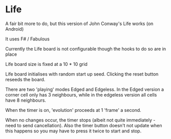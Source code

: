 # Life

A fair bit more to do, but this version of John Conway's Life works (on Android)

It uses F# / Fabulous

Currently the Life board is not configurable though the hooks to do so are in place

Life board size is fixed at a 10 * 10 grid

Life board initialises with random start up seed.  Clicking the reset button reseeds the board.

There are two 'playing' modes Edged and Edgeless.  In the Edged version a corner cell only has 3 neighbours, while  in the edgeless version all cells have 8 neighbours.

When the timer is on, 'evolution' proceeds at 1 'frame' a second.

When no changes occur, the timer stops (albeit not quite immediately - need to send cancellation).  Also the timer button doesn't not update when this happens so you may have to press it twice to start and stop.


